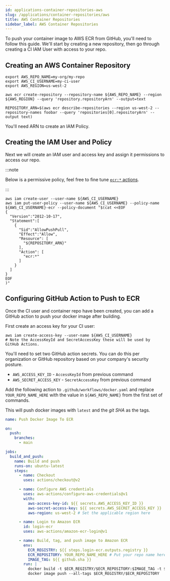 ```yaml
---
id: applications-container-repositories-aws
slug: /applications/container-repositories/aws
title: AWS Container Repositories
sidebar_label: AWS Container Repositories
---
```


To push your container image to AWS ECR from GitHub, you'll need to follow this guide. We'll start by creating a new repository, then go through creating a CI IAM User with access to your repo.

## Creating an AWS Container Repository

```shell
export AWS_REPO_NAME=my-org/my-repo
export AWS_CI_USERNAME=my-ci-user
export AWS_REGION=us-west-2

aws ecr create-repository --repository-name ${AWS_REPO_NAME} --region ${AWS_REGION} --query 'repository.repositoryArn' --output=text

REPOSITORY_ARN=$(aws ecr describe-repositories --region us-west-2 --repository-names foobar --query 'repositories[0].repositoryArn' --output text)
```

You'll need ARN to create an IAM Policy.

## Creating the IAM User and Policy

Next we will create an IAM user and access key and assign it permissions to access our repo.

:::note

Below is a permissive policy, feel free to fine tune [`ecr:*` actions](https://docs.aws.amazon.com/service-authorization/latest/reference/list_amazonelasticcontainerregistry.html).

:::

```shell
aws iam create-user --user-name ${AWS_CI_USERNAME}
aws iam put-user-policy --user-name ${AWS_CI_USERNAME} --policy-name ${AWS_CI_USERNAME}-ecr --policy-document "$(cat <<EOF
{
  "Version":"2012-10-17",
  "Statement":[
    {
      "Sid":"AllowPushPull",
      "Effect":"Allow",
      "Resource": [
        "${REPOSITORY_ARN}"
      ],
      "Action": [
        "ecr:*"
      ]
    }
  ]
}
EOF
)"
```

## Configuring GitHub Action to Push to ECR

Once the CI user and container repo have been created, you can add a GitHub action to push your docker image after building.

First create an access key for your CI user:

```shell
aws iam create-access-key --user-name ${AWS_CI_USERNAME}
# Note the AccessKeyId and SecretAccessKey these will be used by GitHub Actions.
```

You'll need to set two GitHub action secrets. You can do this per organization or GitHub repository based on your company's security posture.

* `AWS_ACCESS_KEY_ID` - `AccessKeyId` from previous command
* `AWS_SECRET_ACCESS_KEY` - `SecretAccessKey` from previous command

Add the following action to `.github/workflows/docker.yaml` and replace `YOUR_REPO_NAME_HERE` with the value in `${AWS_REPO_NAME}` from the first set of commands.

This will push docker images with `latest` and the _git SHA_ as the tags.

```yaml
name: Push Docker Image To ECR

on:
  push:
    branches:
      - main

jobs:
  build_and_push:
    name: Build and push
    runs-on: ubuntu-latest
    steps:
      - name: Checkout
        uses: actions/checkout@v2

      - name: Configure AWS credentials
        uses: aws-actions/configure-aws-credentials@v1
        with:
          aws-access-key-id: ${{ secrets.AWS_ACCESS_KEY_ID }}
          aws-secret-access-key: ${{ secrets.AWS_SECRET_ACCESS_KEY }}
          aws-region: us-west-2 # Set the applicable region here

      - name: Login to Amazon ECR
        id: login-ecr
        uses: aws-actions/amazon-ecr-login@v1

      - name: Build, tag, and push image to Amazon ECR
        env:
          ECR_REGISTRY: ${{ steps.login-ecr.outputs.registry }}
          ECR_REPOSITORY: YOUR_REPO_NAME_HERE # Put your repo name here
          IMAGE_TAG: ${{ github.sha }}
        run: |
          docker build -t $ECR_REGISTRY/$ECR_REPOSITORY:$IMAGE_TAG -t $ECR_REGISTRY/$ECR_REPOSITORY:latest .
          docker image push --all-tags $ECR_REGISTRY/$ECR_REPOSITORY
```
